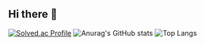 ## Hi there 👋
[![Solved.ac Profile](http://mazassumnida.wtf/api/v2/generate_badge?boj=doolchong)](https://solved.ac/doolchong/)
![Anurag's GitHub stats](https://github-readme-stats.vercel.app/api?username=doolchong&show_icons=true&theme=tokyonight)
![Top Langs](https://github-readme-stats.vercel.app/api/top-langs/?username=doolchong&layout=compact&theme=tokyonight)
<!--
**doolchong/doolchong** is a ✨ _special_ ✨ repository because its `README.md` (this file) appears on your GitHub profile.

Here are some ideas to get you started:

- 🔭 I’m currently working on ...
- 🌱 I’m currently learning ...
- 👯 I’m looking to collaborate on ...
- 🤔 I’m looking for help with ...
- 💬 Ask me about ...
- 📫 How to reach me: ...
- 😄 Pronouns: ...
- ⚡ Fun fact: ...
-->
